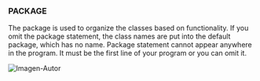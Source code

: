 ### PACKAGE

The package is used to organize the classes based on functionality. If you omit the package statement, the class names are put into the default package, which has no name. Package statement cannot appear anywhere in the program. It must be the first line of your program or you can omit it.

![Imagen-Autor](../IMG_20180822_092400496.png)

